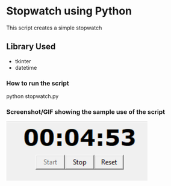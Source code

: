 # Stopwatch using Python
This script creates a simple stopwatch
## Library Used
* tkinter
* datetime
### How to run the script
python stopwatch.py
### Screenshot/GIF showing the sample use of the script
![Stopwatch Output](https://github.com/MrKrishnaAgarwal/Stopwatch/blob/main/Stopwatch.py%20Output.png)
